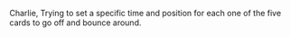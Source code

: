 Charlie,
Trying to set a specific time and position for each one of the five cards to go off and bounce around.
